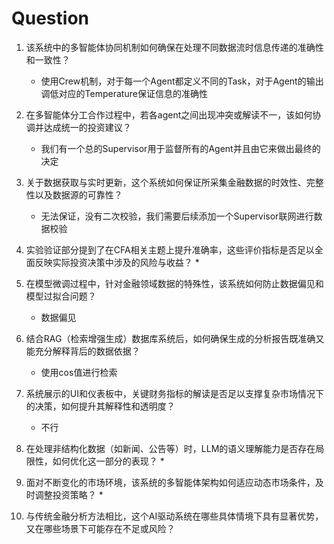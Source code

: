 # Question
1. 该系统中的多智能体协同机制如何确保在处理不同数据流时信息传递的准确性和一致性？
    * 使用Crew机制，对于每一个Agent都定义不同的Task，对于Agent的输出调低对应的Temperature保证信息的准确性 

2. 在多智能体分工合作过程中，若各agent之间出现冲突或解读不一，该如何协调并达成统一的投资建议？
    * 我们有一个总的Supervisor用于监督所有的Agent并且由它来做出最终的决定

3. 关于数据获取与实时更新，这个系统如何保证所采集金融数据的时效性、完整性以及数据源的可靠性？
    * 无法保证，没有二次校验，我们需要后续添加一个Supervisor联网进行数据校验

4. 实验验证部分提到了在CFA相关主题上提升准确率，这些评价指标是否足以全面反映实际投资决策中涉及的风险与收益？
    * 

5. 在模型微调过程中，针对金融领域数据的特殊性，该系统如何防止数据偏见和模型过拟合问题？
    * 数据偏见

6. 结合RAG（检索增强生成）数据库系统后，如何确保生成的分析报告既准确又能充分解释背后的数据依据？
    * 使用cos值进行检索

7. 系统展示的UI和仪表板中，关键财务指标的解读是否足以支撑复杂市场情况下的决策，如何提升其解释性和透明度？
    * 不行

8. 在处理非结构化数据（如新闻、公告等）时，LLM的语义理解能力是否存在局限性，如何优化这一部分的表现？
    * 

9. 面对不断变化的市场环境，该系统的多智能体架构如何适应动态市场条件，及时调整投资策略？
    * 

10. 与传统金融分析方法相比，这个AI驱动系统在哪些具体情境下具有显著优势，又在哪些场景下可能存在不足或风险？